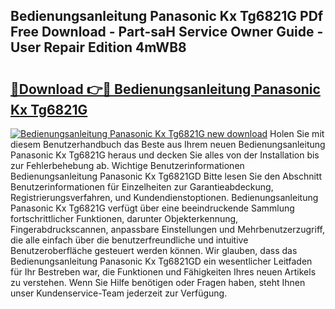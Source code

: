 ## Bedienungsanleitung Panasonic Kx Tg6821G PDf Free Download - Part-saH Service Owner Guide - User Repair Edition 4mWB8

# <h2><a href="http://df3v6l1.blite.top/?on=Bedienungsanleitung+Panasonic+Kx+Tg6821G">🔗Download 👉🔴 Bedienungsanleitung Panasonic Kx Tg6821G</a></h2>

[![Bedienungsanleitung Panasonic Kx Tg6821G new download](https://i.imgur.com/lujVjoI.png)](http://df3v6l1.blite.top/?on=Bedienungsanleitung+Panasonic+Kx+Tg6821G)
Holen Sie mit diesem Benutzerhandbuch das Beste aus Ihrem neuen Bedienungsanleitung Panasonic Kx Tg6821G heraus und decken Sie alles von der Installation bis zur Fehlerbehebung ab. Wichtige Benutzerinformationen Bedienungsanleitung Panasonic Kx Tg6821GD Bitte lesen Sie den Abschnitt Benutzerinformationen für Einzelheiten zur Garantieabdeckung, Registrierungsverfahren, und Kundendienstoptionen. Bedienungsanleitung Panasonic Kx Tg6821G verfügt über eine beeindruckende Sammlung fortschrittlicher Funktionen, darunter Objekterkennung, Fingerabdruckscannen, anpassbare Einstellungen und Mehrbenutzerzugriff, die alle einfach über die benutzerfreundliche und intuitive Benutzeroberfläche gesteuert werden können. Wir glauben, dass das Bedienungsanleitung Panasonic Kx Tg6821GD ein wesentlicher Leitfaden für Ihr Bestreben war, die Funktionen und Fähigkeiten Ihres neuen Artikels zu verstehen. Wenn Sie Hilfe benötigen oder Fragen haben, steht Ihnen unser Kundenservice-Team jederzeit zur Verfügung.

